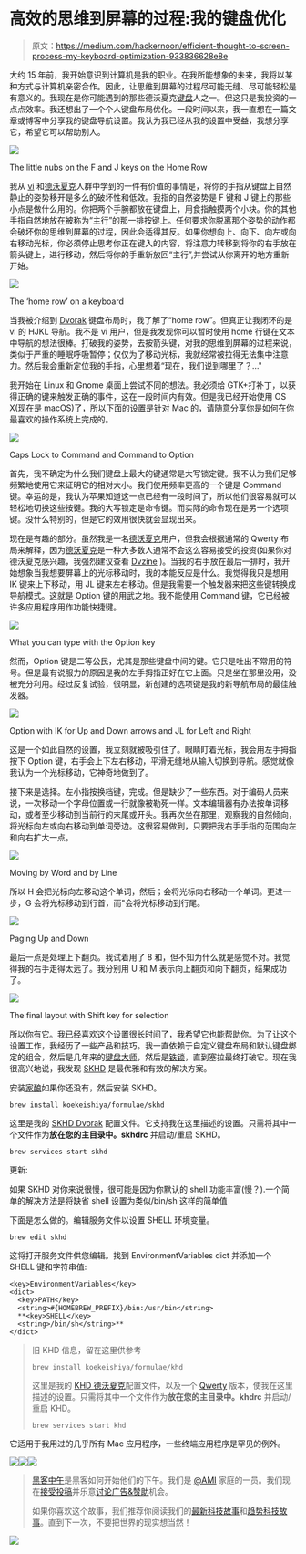 # 高效的思维到屏幕的过程:我的键盘优化

> 原文：<https://medium.com/hackernoon/efficient-thought-to-screen-process-my-keyboard-optimization-933836628e8e>

大约 15 年前，我开始意识到计算机是我的职业。在我所能想象的未来，我将以某种方式与计算机亲密合作。因此，让思维到屏幕的过程尽可能无缝、尽可能轻松是有意义的。我现在是你可能遇到的那些德沃夏克[键盘](https://hackernoon.com/tagged/keyboard)人之一。但这只是我投资的一点点效率。我还想出了一个个人键盘布局优化。一段时间以来，我一直想在一篇文章或博客中分享我的键盘导航设置。我认为我已经从我的设置中受益，我想分享它，希望它可以帮助别人。

![](img/9a1578a3561bba4959e511ff7e93e294.png)

The little nubs on the F and J keys on the Home Row

我从 [vi](https://en.wikipedia.org/wiki/Vi) 和[德沃夏克](https://en.wikipedia.org/wiki/Dvorak_Simplified_Keyboard)人群中学到的一件有价值的事情是，将你的手指从键盘上自然静止的姿势移开是多么的破坏性和低效。我指的自然姿势是 F 键和 J 键上的那些小点是做什么用的。你把两个手腕都放在键盘上，用食指触摸两个小块。你的其他手指自然地放在被称为“主行”的那一排按键上。任何要求你脱离那个姿势的动作都会破坏你的思维到屏幕的过程，因此会适得其反。如果你想向上、向下、向左或向右移动光标，你必须停止思考你正在键入的内容，将注意力转移到将你的右手放在箭头键上，进行移动，然后将你的手重新放回“主行”,并尝试从你离开的地方重新开始。

![](img/736106584f17617721b8b905f8c91cd9.png)

The ‘home row’ on a keyboard

当我被介绍到 [Dvorak](https://en.wikipedia.org/wiki/Dvorak_Simplified_Keyboard) 键盘布局时，我了解了“home row”。但真正让我闭环的是 vi 的 HJKL 导航。我不是 vi 用户，但是我发现你可以暂时使用 home 行键在文本中导航的想法很棒。打破我的姿势，去按箭头键，对我的思维到屏幕的过程来说，类似于严重的睡眠呼吸暂停；仅仅为了移动光标，我就经常被拉得无法集中注意力。然后我会重新定位我的手指，心里想着“现在，我们说到哪里了？…"

我开始在 Linux 和 Gnome 桌面上尝试不同的想法。我必须给 GTK+打补丁，以获得正确的键来触发正确的事件，这在一段时间内有效。但是我已经开始使用 OS X(现在是 macOS)了，所以下面的设置是针对 Mac 的，请随意分享你是如何在你最喜欢的操作系统上完成的。

![](img/80c329b5dd8a2aebadf86c643832acda.png)

Caps Lock to Command and Command to Option

首先，我不确定为什么我们键盘上最大的键通常是大写锁定键。我不认为我们足够频繁地使用它来证明它的相对大小。我们使用频率更高的一个键是 Command 键。幸运的是，我认为苹果知道这一点已经有一段时间了，所以他们很容易就可以轻松地切换这些按键。我的大写锁定是命令键。而实际的命令现在是另一个选项键。没什么特别的，但是它的效用很快就会显现出来。

现在是有趣的部分。虽然我是一名[德沃夏克](https://en.wikipedia.org/wiki/Dvorak_Simplified_Keyboard)用户，但我会根据通常的 Qwerty 布局来解释，因为[德沃夏克](https://en.wikipedia.org/wiki/Dvorak_Simplified_Keyboard)是一种大多数人通常不会这么容易接受的投资(如果你对德沃夏克感兴趣，我强烈建议查看 [Dvzine](http://www.dvzine.org) )。当我的右手放在最后一排时，我开始想象当我想要屏幕上的光标移动时，我的本能反应是什么。我觉得我只是想用 IK 键来上下移动，用 JL 键来左右移动。但是我需要一个触发器来把这些键转换成导航模式。这就是 Option 键的用武之地。我不能使用 Command 键，它已经被许多应用程序用作功能快捷键。

![](img/76ad165ebd3eb090e0a9b93c0b6811c0.png)

What you can type with the Option key

然而，Option 键是二等公民，尤其是那些键盘中间的键。它只是吐出不常用的符号。但是最有说服力的原因是我的左手拇指正好在它上面。只是坐在那里没用，没被充分利用。经过反复试验，很明显，新创建的选项键是我的新导航布局的最佳触发器。

![](img/3e1238f1c6ef78db51786717fd34b8cc.png)

Option with IK for Up and Down arrows and JL for Left and Right

这是一个如此自然的设置，我立刻就被吸引住了。眼睛盯着光标，我会用左手拇指按下 Option 键，右手会上下左右移动，平滑无缝地从输入切换到导航。感觉就像我认为一个光标移动，它神奇地做到了。

接下来是选择。左小指按换档键，完成。但是缺少了一些东西。对于编码人员来说，一次移动一个字母位置或一行就像被勒死一样。文本编辑器有办法按单词移动，或者至少移动到当前行的末尾或开头。我再次坐在那里，观察我的自然倾向，将光标向左或向右移动到单词旁边。这很容易做到，只要把我右手手指的范围向左和向右扩大一点。

![](img/81fc42261678a74172b54951fdb8a124.png)

Moving by Word and by Line

所以 H 会把光标向左移动这个单词，然后；会将光标向右移动一个单词。更进一步，G 会将光标移动到行首，而"会将光标移动到行尾。

![](img/a624026be14ad658a985f7f08d356bb6.png)

Paging Up and Down

最后一点是处理上下翻页。我试着用了 8 和，但不知为什么就是感觉不对。我觉得我的右手走得太远了。我分别用 U 和 M 表示向上翻页和向下翻页，结果成功了。

![](img/8d101c4bba5e9dcfd3c6188429412756.png)

The final layout with Shift key for selection

所以你有它。我已经喜欢这个设置很长时间了，我希望它也能帮助你。为了让这个设置工作，我经历了一些产品和技巧。我一直依赖于自定义键盘布局和默认键盘绑定的组合，然后是几年来的[键盘大师](http://www.keyboardmaestro.com)，然后是[铁锁](https://pqrs.org/osx/karabiner/)，直到塞拉最终打破它。现在我很高兴地说，我发现 [SKHD](https://github.com/koekeishiya/skhd) 是最优雅和有效的解决方案。

安装[家酿](http://brew.sh)如果你还没有，然后安装 SKHD。

```
brew install koekeishiya/formulae/skhd
```

这里是我的 [SKHD Dvorak](https://gist.github.com/ahmadster/6aa22f07345bb5c477749d28dd4d40b7) 配置文件。它支持我在这里描述的设置。只需将其中一个文件作为**放在您的主目录中。skhdrc** 并启动/重启 SKHD。

```
brew services start skhd
```

更新:

如果 SKHD 对你来说很慢，很可能是因为你默认的 shell 功能丰富(慢？).一个简单的解决方法是将缺省 shell 设置为类似/bin/sh 这样的简单值

下面是怎么做的。编辑服务文件以设置 SHELL 环境变量。

```
brew edit skhd
```

这将打开服务文件供您编辑。找到 EnvironmentVariables dict 并添加一个 SHELL 键和字符串值:

```
<key>EnvironmentVariables</key>
<dict>
  <key>PATH</key>
  <string>#{HOMEBREW_PREFIX}/bin:/usr/bin</string>
  **<key>SHELL</key>
  <string>/bin/sh</string>**
</dict>
```

> 旧 KHD 信息，留在这里供参考
> 
> `brew install koekeishiya/formulae/khd`
> 
> 这里是我的 [KHD 德沃夏克](https://gist.github.com/ahmadster/94d56a392c3da4df1672e8afb712ac3b)配置文件，以及一个 [Qwerty](https://gist.github.com/ahmadster/a8c78376987e32a91b136bb75c3bc2c1) 版本，使我在这里描述的设置。只需将其中一个文件作为**放在您的主目录中。khdrc** 并启动/重启 KHD。
> 
> `brew services start khd`

它适用于我用过的几乎所有 Mac 应用程序，一些终端应用程序是罕见的例外。

[![](img/50ef4044ecd4e250b5d50f368b775d38.png)](http://bit.ly/HackernoonFB)[![](img/979d9a46439d5aebbdcdca574e21dc81.png)](https://goo.gl/k7XYbx)[![](img/2930ba6bd2c12218fdbbf7e02c8746ff.png)](https://goo.gl/4ofytp)

> [黑客中午](http://bit.ly/Hackernoon)是黑客如何开始他们的下午。我们是 [@AMI](http://bit.ly/atAMIatAMI) 家庭的一员。我们现在[接受投稿](http://bit.ly/hackernoonsubmission)并乐意[讨论广告&赞助](mailto:partners@amipublications.com)机会。
> 
> 如果你喜欢这个故事，我们推荐你阅读我们的[最新科技故事](http://bit.ly/hackernoonlatestt)和[趋势科技故事](https://hackernoon.com/trending)。直到下一次，不要把世界的现实想当然！

![](img/be0ca55ba73a573dce11effb2ee80d56.png)